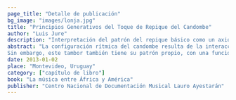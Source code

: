 ```yaml
---
page_title: "Detalle de publicación"
bg_image: "images/lonja.jpg" 
title: "Principios Generativos del Toque de Repique del Candombe"  
author: "Luis Jure"  
description: "Interpretación del patrón del repique básico como un axioma y a una serie de reglas generativas que dan cuenta de parte sustancial del toque de un repique en situación real de llamada de tambores."  
abstract: "La configuración rítmica del candombe resulta de la interacción entre los patrones de los tres tambores de la tradición afro-uruguaya ---chico, repique y piano---, y puede ser de difícil decodificación para un oyente no familiarizado con esta manifestación musical. Cada uno de los tambores ocupa una franja en el registro, y desempeña una función específica dentro de la trama rítmica: el chico establece en el registro agudo, con un patrón virtualmente inalterable, la pulsación constante sobre la que se construye la estructura métrica, mientras que el tambor piano, el de registro más grave, delinea el nivel métrico más alto de la frase. El repique, por su parte, se ubica en el registro medio--agudo, y es el tambor que presenta mayor grado de libertad, con un repertorio muy amplio de variaciones en sus figuras rítmicas. La literatura existente destaca su carácter de improvisador, así como la complejidad de su toque.  
Sin embargo, este tambor también tiene su patrón propio, con una función específica en la estructura rítmica. El análisis de numerosas grabaciones de repiques reconocidos revela, además, que el porcentaje más importante de las variaciones rítmicas encontradas se puede derivar del patrón básico del repique, mediante un conjunto acotado de reglas transformacionales. Este trabajo presenta la interpretación del patrón del repique básico como un axioma, junto a una serie de reglas generativas que dan cuenta de parte sustancial del toque de un repique en situación real de llamada de tambores."  
date: 2013-01-02  
place: "Montevideo, Uruguay"  
category: ["capítulo de libro"] 
book: "La música entre África y América"  
publisher: "Centro Nacional de Documentación Musical Lauro Ayestarán"  
---
```


